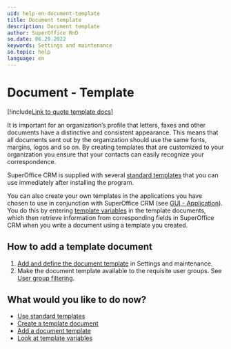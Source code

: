 ```yaml
---
uid: help-en-document-template
title: Document template
description: Document template
author: SuperOffice RnD
so.date: 06.29.2022
keywords: Settings and maintenance
so.topic: help
language: en
---
```


# Document - Template

[!include[Link to quote template docs](includes/learn-quote-templates.md)]

It is important for an organization’s profile that letters, faxes and other documents have a distinctive and consistent appearance. This means that all documents sent out by the organization should use the same fonts, margins, logos and so on. By creating templates that are customized to your organization you ensure that your contacts can easily recognize your correspondence.

SuperOffice CRM is supplied with several [standard templates][2] that you can use immediately after installing the program.

You can also create your own templates in the applications you have chosen to use in conjunction with SuperOffice CRM (see [GUI - Application][3]). You do this by entering [template variables][1] in the template documents, which then retrieve information from corresponding fields in SuperOffice CRM when you write a document using a template you created.

## How to add a template document

1. [Add and define the document template][6] in Settings and maintenance.
1. Make the document template available to the requisite user groups. See [User group filtering][5].

## What would you like to do now?

* [Use standard templates][2]
* [Create a template document][4]
* [Add a document template][6]
* [Look at template variables][1]

<!-- Referenced links -->
[1]: ../../../document/learn/template-variables.md
[2]: using-standard-templates.md
[3]: application.md
[4]: creating-template-document.md
[5]: organize/user-group-filtering.md
[6]: add-template.md

<!-- Referenced images -->
